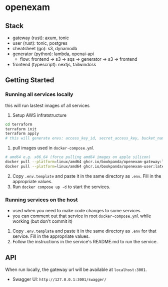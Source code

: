 # openexam

## Stack

-   gateway (rust): axum, tonic
-   user (rust): tonic, postgres
-   cheatsheet (go): s3, dynamodb
-   generator (python): lambda, openai-api
    - flow: frontend -> s3 -> sqs -> generator -> s3 -> frontend
-   frontend (typescript): nextjs, tailwindcss

## Getting Started

### Running all services locally
this will run lastest images of all services
1. Setup AWS infratstructure
```bash
cd terraform
terraform init
terraform apply
# this will generate envs: access_key_id, secret_access_key, bucket_name
```
1. pull images used in `docker-compose.yml`
```bash
# amd64 e.g. x86_64 (force pulling amd64 images on apple silicon)
docker pull --platform=linux/amd64 ghcr.io/bookpanda/openexam-gateway:latest
docker pull --platform=linux/amd64 ghcr.io/bookpanda/openexam-user:latest
```
2. Copy `.env.template` and paste it in the same directory as `.env`. Fill in the appropriate values.
3. Run `docker compose up -d` to start the services.

### Running services on the host
- used when you need to make code changes to some services
- you can comment out that service in root `docker-compose.yml` while working (but don't commit it)
1. Copy `.env.template` and paste it in the same directory as `.env` for that service. Fill in the appropriate values.
2. Follow the instructions in the service's README.md to run the service.

## API
When run locally, the gateway url will be available at `localhost:3001`.
- Swagger UI: `http://127.0.0.1:3001/swagger/`
